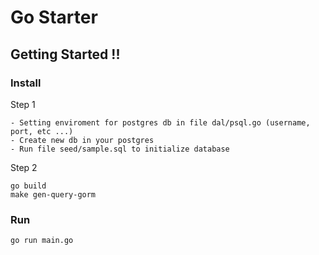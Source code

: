 # Go Starter
## Getting Started !!


### Install
Step 1
```shell
- Setting enviroment for postgres db in file dal/psql.go (username, port, etc ...)
- Create new db in your postgres
- Run file seed/sample.sql to initialize database
```
Step 2
```shell
go build
make gen-query-gorm
```
### Run
```shell
go run main.go
```
